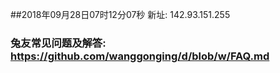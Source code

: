 ##2018年09月28日07时12分07秒 新址: 142.93.151.255
### 兔友常见问题及解答: https://github.com/wanggonging/d/blob/w/FAQ.md
